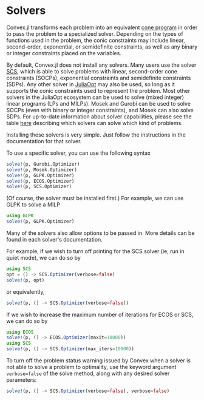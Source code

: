 Solvers
=======

Convex.jl transforms each problem into an equivalent [cone
program](http://mathprogbasejl.readthedocs.org/en/latest/conic.html) in
order to pass the problem to a specialized solver. Depending on the
types of functions used in the problem, the conic constraints may
include linear, second-order, exponential, or semidefinite constraints,
as well as any binary or integer constraints placed on the variables.

By default, Convex.jl does not install any solvers. Many users use the
solver [SCS](https://github.com/JuliaOpt/SCS.jl), which is able to solve
problems with linear, second-order cone constraints (SOCPs), exponential
constraints and semidefinite constraints (SDPs). Any other solver in
[JuliaOpt](http://www.juliaopt.org/) may also be used, so long as it
supports the conic constraints used to represent the problem. Most other
solvers in the JuliaOpt ecosystem can be used to solve (mixed integer)
linear programs (LPs and MILPs). Mosek and Gurobi can be used to solve
SOCPs (even with binary or integer constraints), and Mosek can also
solve SDPs. For up-to-date information about solver capabilities, please
see the table [here](http://www.juliaopt.org/) describing which solvers
can solve which kind of problems.

Installing these solvers is very simple. Just follow the instructions in
the documentation for that solver.

To use a specific solver, you can use the following syntax

```julia
solve!(p, Gurobi.Optimizer)
solve!(p, Mosek.Optimizer)
solve!(p, GLPK.Optimizer)
solve!(p, ECOS.Optimizer)
solve!(p, SCS.Optimizer)
```

(Of course, the solver must be installed first.) For example, we can use
GLPK to solve a MILP

```julia
using GLPK
solve!(p, GLPK.Optimizer)
```

Many of the solvers also allow options to be passed in. More details can
be found in each solver's documentation.

For example, if we wish to turn off printing for the SCS solver (ie, run
in quiet mode), we can do so by

```julia
using SCS
opt = () -> SCS.Optimizer(verbose=false)
solve!(p, opt)
```

or equivalently,

```julia
solve!(p, () -> SCS.Optimizer(verbose=false))
```

If we wish to increase the maximum number of iterations for ECOS or SCS,
we can do so by

```julia
using ECOS
solve!(p, () -> ECOS.Optimizer(maxit=10000))
using SCS
solve!(p, () -> SCS.Optimizer(max_iters=10000))
```

To turn off the problem status warning issued by Convex when a solver is
not able to solve a problem to optimality, use the keyword argument
`verbose=false` of the solve method, along with any desired
solver parameters:

```julia
solve!(p, () -> SCS.Optimizer(verbose=false), verbose=false)
```

